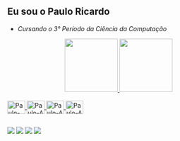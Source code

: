 ## Eu sou o Paulo Ricardo
- *Cursando o 3° Período da Ciência da Computação*

<div align="center">
  <a href="https://github.com/pauloponcz">
  <img height="120em" src="https://github-readme-stats.vercel.app/api?username=pauloponcz&show_icons=true&theme=tokyonight&include_all_commits=true&count_private=true"/>
  <img height="120em" src="https://github-readme-stats.vercel.app/api/top-langs/?username=pauloponcz&layout=compact&langs_count=7&theme=tokyonight"/>
</div>
 
 <div style="display: inline_block"><br>
  <img align="center" alt="Paulo-C" height="30" width="40" src="https://cdn.jsdelivr.net/gh/devicons/devicon/icons/c/c-original.svg" />
  <img align="center" alt="Paulo-A" height="30" width="40" src="https://cdn.jsdelivr.net/gh/devicons/devicon/icons/android/android-plain.svg" />
  <img align="center" alt="Paulo-A" height="30" width="40" src="https://cdn.jsdelivr.net/gh/devicons/devicon/icons/opera/opera-original.svg" />
  <img align="center" alt="Paulo-A" height="30" width="40" src="https://cdn.jsdelivr.net/gh/devicons/devicon/icons/windows8/windows8-original.svg" />
</div>
  
##
  
<div> 
  <a href="https://www.instagram.com/pauloponcz/" target="_blank"><img src="https://img.shields.io/badge/-Instagram-%23E4405F?style=for-the-badge&logo=instagram&logoColor=white" target="_blank"></a>
  <a href = "mailto:paulo.ric03@gmail.com"><img src="https://img.shields.io/badge/Gmail-D14836?style=for-the-badge&logo=gmail&logoColor=white" target="_blank"></a>
  <a href="https://www.linkedin.com/in/paulo-ponczkovski-685810144/" target="_blank"><img src="https://img.shields.io/badge/-LinkedIn-%230077B5?style=for-the-badge&logo=linkedin&logoColor=white" target="_blank"></a> 
  <a href="https://steamcommunity.com/id/pauloponcz/" target="_blank"><img src="https://img.shields.io/badge/Steam-000000?style=for-the-badge&logo=steam&logoColor=white" target="_blank"></a>
</div>
